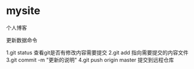 # mysite
个人博客

更新数据命令

1.git status 查看git是否有修改内容需要提交
2.git add 指向需要提交的内容文件
3.git commit -m "更新的说明"
4.git push origin master 提交到远程仓库

